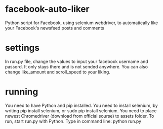 # facebook-auto-liker
Python script for Facebook, using selenium webdriver, to automatically like your Facebook's newsfeed posts and comments
# settings
In run.py file, change the values to input your facebook username and passord. It only stays there and is not sended anywhere. You can also change like_amount and scroll_speed to your liking.
# running
You need to have Python and pip installed.
You need to install selenium, by writing pip install selenium, or sudo pip install selenium. You need to place newest Chromedriver (download from official sourse) to assets folder.
To run, start run.py with Python. Type in command line: python run.py
